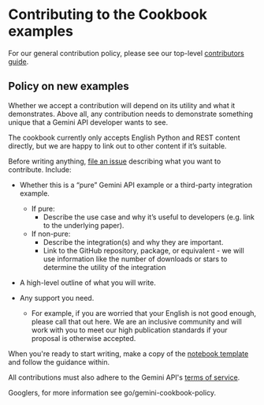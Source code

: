 # Contributing to the Cookbook examples

For our general contribution policy, please see our top-level [contributors guide](../CONTRIBUTING.md).

## Policy on new examples

Whether we accept a contribution will depend on its utility and what it demonstrates. Above all, any contribution needs to demonstrate something unique that a Gemini API developer wants to see.

The cookbook currently only accepts English Python and REST content directly, but we are happy to link out to other content if it’s suitable.

Before writing anything, [file an issue](https://github.com/google-gemini/cookbook/issues/new) describing what you want to contribute. Include:

* Whether this is a “pure” Gemini API example or a third-party integration example.
  * If pure:
    * Describe the use case and why it’s useful to developers (e.g. link to the underlying paper).
  * If non-pure:
    * Describe the integration(s) and why they are important.
    * Link to the GitHub repository, package, or equivalent \- we will use information like the number of downloads or stars to determine the utility of the integration

* A high-level outline of what you will write.

* Any support you need.
  * For example, if you are worried that your English is not good enough, please call that out here. We are an inclusive community and will work with you to meet our high publication standards if your proposal is otherwise accepted.

When you're ready to start writing, make a copy of the [notebook
template](./templates/Template.ipynb) and follow the guidance within.

All contributions must also adhere to the Gemini API's [terms of service](https://ai.google.dev/gemini-api/terms).

Googlers, for more information see go/gemini-cookbook-policy.
